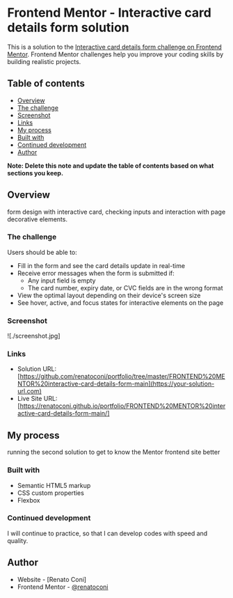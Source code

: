 # Frontend Mentor - Interactive card details form solution

This is a solution to the [Interactive card details form challenge on Frontend Mentor](https://www.frontendmentor.io/challenges/interactive-card-details-form-XpS8cKZDWw). Frontend Mentor challenges help you improve your coding skills by building realistic projects. 

## Table of contents

  - [Overview](#overview)
  - [The challenge](#the-challenge)
  - [Screenshot](#screenshot)
  - [Links](#links)
  - [My process](#my-process)
  - [Built with](#built-with)
  - [Continued development](#continued-development)
  - [Author](#author)


**Note: Delete this note and update the table of contents based on what sections you keep.**

## Overview

form design with interactive card, checking inputs and interaction with page decorative elements.

### The challenge

Users should be able to:

- Fill in the form and see the card details update in real-time
- Receive error messages when the form is submitted if:
  - Any input field is empty
  - The card number, expiry date, or CVC fields are in the wrong format
- View the optimal layout depending on their device's screen size
- See hover, active, and focus states for interactive elements on the page

### Screenshot

![./screenshot.jpg]


### Links

- Solution URL: [https://github.com/renatoconi/portfolio/tree/master/FRONTEND%20MENTOR%20interactive-card-details-form-main](https://your-solution-url.com)
- Live Site URL: [https://renatoconi.github.io/portfolio/FRONTEND%20MENTOR%20interactive-card-details-form-main/]

## My process
running the second solution to get to know the Mentor frontend site better

### Built with

- Semantic HTML5 markup
- CSS custom properties
- Flexbox



### Continued development

I will continue to practice, so that I can develop codes with speed and quality.


## Author

- Website - [Renato Coni]
- Frontend Mentor - [@renatoconi](https://www.frontendmentor.io/profile/@renatoconi)

